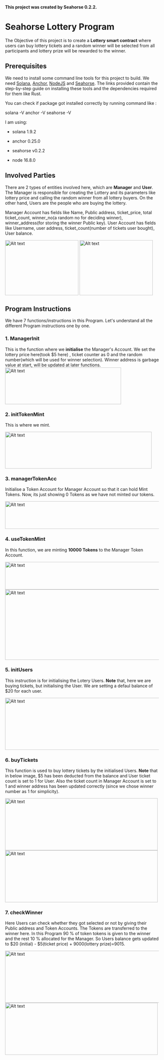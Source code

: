 **This project was created by Seahorse 0.2.2.**

# Seahorse Lottery Program
The Objective of this project is to create a **Lottery smart contract** where users can buy lottery tickets and a random winner will be selected from all participants and lottery prize will be rewarded to the winner.

## Prerequisites
We need to install some command line tools for this project to build. We need [Solana](https://docs.solana.com/cli/install-solana-cli-tools), [Anchor](https://project-serum.github.io/anchor/getting-started/installation.html#install-rust), [NodeJS](https://nodejs.org/en/) and [Seahorse](https://seahorse-lang.org/docs/installation). The links provided contain the step-by-step guide on installing these tools and the dependencies required for them like Rust.

You can check if package got installed correctly by running command like :

solana -V
anchor -V
seahorse -V

I am using:
* solana 1.9.2

* anchor 0.25.0

* seahorse v0.2.2

* node 16.8.0

## Involved Parties
There are 2 types of entities involved here, which are **Manager** and **User**. The Manager is responsible for creating the Lottery and its parameters like lottery price and calling the random winner from all lottery buyers. On the other hand, Users are the people who are buying the lottery. 

Manager Account has fields like Name, Public address, ticket_price, total ticket_count, winner_no(a random no for deciding winner), winner_address(for storing the winner Public key). User Account has fields like Username, user address, ticket_count(number of tickets user bought), User balance.

<div>
  
<img src="https://github.com/akshaydhayal/Seahorse-Lottery/blob/master/assets/ManagerDetail.png" alt="Alt text" title="Optional title" height="180" width="240">
  
<img src="https://github.com/akshaydhayal/Seahorse-Lottery/blob/master/assets/UserDetail.png" alt="Alt text" title="Optional title" height="180" width="240">
<!-- <img src="https://github.com/akshaydhayal/Seahorse-Lottery/blob/master/assets/Instructions.png" alt="Alt text" title="Optional title" height="260" width="180">
 -->
</div>

## Program Instructions
We have 7 functions/instructions in this Program. Let's understand all the different Program instructions one by one.

### 1. ManagerInit
This is the function where we **initialise** the Manager's Account. We set the lottery price here(took $5 here) , ticket counter as 0 and the random number(which will be used for winner selection). Winner address is garbage value at start, will be updated at later functions.
<img src="https://github.com/akshaydhayal/Seahorse-Lottery-Program/blob/master/assets/1.png" alt="Alt text" title="Optional title" height="120" width="380">

### 2. initTokenMint  
This is where we mint.

<img src="https://github.com/akshaydhayal/Seahorse-Lottery-Program/blob/master/assets/2.png" alt="Alt text" title="Optional title" height="120" width="480">

### 3. managerTokenAcc
Initialise a Token Account for Manager Account so that it can hold Mint Tokens. Now, its just showing 0 Tokens as we have not minted our tokens.

<img src="https://github.com/akshaydhayal/Seahorse-Lottery-Program/blob/master/assets/3.png" alt="Alt text" title="Optional title" height="90" width="690">

### 4. useTokenMint
In this function, we are minting **10000 Tokens** to the Manager Token Account.

<img src="https://github.com/akshaydhayal/Seahorse-Lottery-Program/blob/master/assets/4.png" alt="Alt text" title="Optional title" height="90" width="690">
<img src="https://github.com/akshaydhayal/Seahorse-Lottery-Program/blob/master/assets/5.png" alt="Alt text" title="Optional title" height="230" width="890">


### 5. initUsers
This instruction is for initialising the Lotery Users. **Note** that, here we are buying tickets, but initialising the User. We are setting a defaul balance of $20 for each user.

<img src="https://github.com/akshaydhayal/Seahorse-Lottery-Program/blob/master/assets/6.png" alt="Alt text" title="Optional title" height="170" width="530">


### 6. buyTickets
This function is used to buy lottery tickets by the initialised Users. **Note** that in below image, $5 has been deducted from the balance and User ticket count is set to 1 for User. Also the ticket count in Manager Account is set to 1 and winner address has been updated correctly (since we chose winner number as 1 for simplicity). 

<div>
<img src="https://github.com/akshaydhayal/Seahorse-Lottery-Program/blob/master/assets/7.png" alt="Alt text" title="Optional title" height="170" width="500">
<img src="https://github.com/akshaydhayal/Seahorse-Lottery-Program/blob/master/assets/8.png" alt="Alt text" title="Optional title" height="170" width="500">
</div>

### 7. checkWinner
Here Users can check whether they got selected or not by giving their Public address and Token Accounts. The Tokens are transferred to the winner here. In this Program 90 % of token tokens is given to the winner and the rest 10 % allocated for the Manager. So Users balance gets updated to $20 (initial) - $5(ticket price) + 9000(lottery prize)=9015.

<img src="https://github.com/akshaydhayal/Seahorse-Lottery-Program/blob/master/assets/10.png" alt="Alt text" title="Optional title" height="170" width="790">
<img src="https://github.com/akshaydhayal/Seahorse-Lottery-Program/blob/master/assets/11.png" alt="Alt text" title="Optional title" height="170" width="500">


